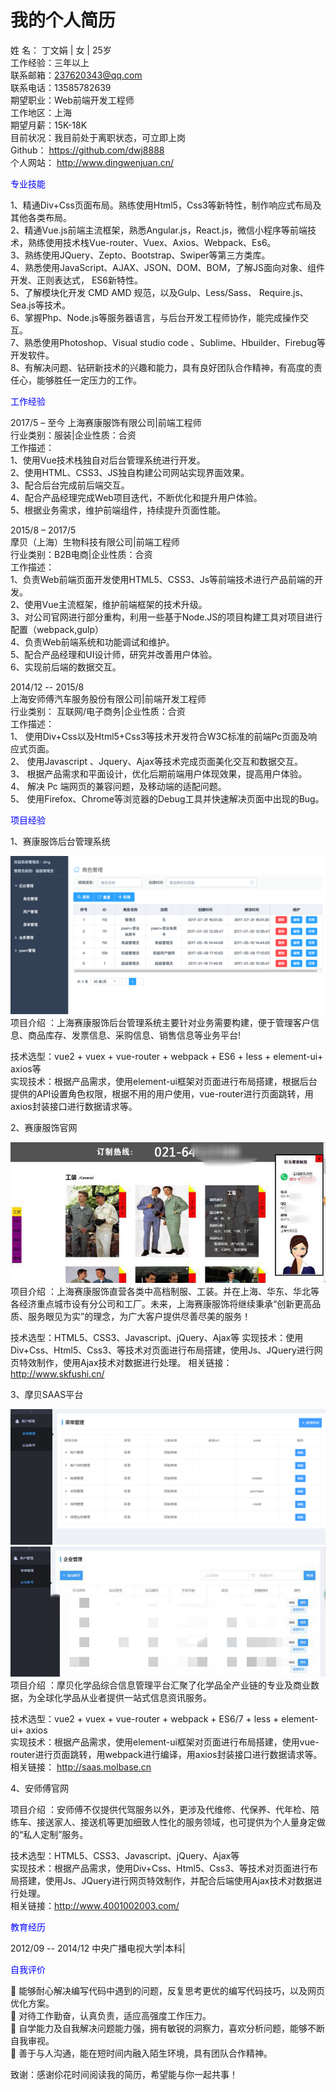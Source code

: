 # 我的个人简历



姓    名：	丁文娟  | 女 | 25岁	<br>工作经验：三年以上 <br>
联系邮箱：237620343@qq.com	<br>联系电话：13585782639 <br>
期望职业：Web前端开发工程师	<br>  工作地区：上海 <br>
期望月薪：15K-18K	<br>目前状况：我目前处于离职状态，可立即上岗 <br>
Github：  <a href="https://github.com/dwj8888">https://github.com/dwj8888</a>    <br>
个人网站： <a href="http://www.dingwenjuan.cn/">http://www.dingwenjuan.cn/</a>  <br>



<div style="color:blue;">专业技能</div>

1、精通Div+Css页面布局。熟练使用Html5，Css3等新特性，制作响应式布局及其他各类布局。<br>
2、精通Vue.js前端主流框架，熟悉Angular.js，React.js，微信小程序等前端技术，熟练使用技术栈Vue-router、Vuex、Axios、Webpack、Es6。<br>
3、熟练使用JQuery、Zepto、Bootstrap、Swiper等第三方类库。<br>
4、熟悉使用JavaScript、AJAX、JSON、DOM、BOM，了解JS面向对象、组件开发、正则表达式， ES6新特性。<br>
5、了解模块化开发 CMD AMD 规范，以及Gulp、Less/Sass、 Require.js、 Sea.js等技术。<br>
6、掌握Php、Node.js等服务器语言，与后台开发工程师协作，能完成操作交互。<br>
7、熟悉使用Photoshop、Visual studio code 、Sublime、Hbuilder、Firebug等开发软件。<br>
8、有解决问题、钻研新技术的兴趣和能力，具有良好团队合作精神，有高度的责任心，能够胜任一定压力的工作。<br>

<div style="color:blue;">工作经验</div>

2017/5 – 至今
上海赛康服饰有限公司|前端工程师<br>
行业类别：服装|企业性质：合资<br>
工作描述： <br>
1、使用Vue技术栈独自对后台管理系统进行开发。<br>
2、使用HTML、CSS3、JS独自构建公司网站实现界面效果。<br>
3、配合后台完成前后端交互。<br>
4、配合产品经理完成Web项目迭代，不断优化和提升用户体验。<br>
5、根据业务需求，维护前端组件，持续提升页面性能。<br>

2015/8 – 2017/5<br>
摩贝（上海）生物科技有限公司|前端工程师<br>
行业类别：B2B电商|企业性质：合资<br>
工作描述： <br>
1、负责Web前端页面开发使用HTML5、CSS3、Js等前端技术进行产品前端的开发。<br>
2、使用Vue主流框架，维护前端框架的技术升级。<br>
3、对公司官网进行部分重构，利用一些基于Node.JS的项目构建工具对项目进行配置（webpack,gulp）<br>
4、负责Web前端系统和功能调试和维护。<br>
5、配合产品经理和UI设计师，研究并改善用户体验。<br>
6、实现前后端的数据交互。<br>

2014/12 -- 2015/8<br>
上海安师傅汽车服务股份有限公司|前端开发工程师<br>
行业类别： 互联网/电子商务|企业性质：合资<br>
工作描述： <br>
1、	使用Div+Css以及Html5+Css3等技术开发符合W3C标准的前端Pc页面及响应式页面。<br>
2、	使用Javascript 、Jquery、Ajax等技术完成页面美化交互和数据交互。<br>
3、	根据产品需求和平面设计，优化后期前端用户体现效果，提高用户体验。<br>
4、	解决 Pc 端网页的兼容问题，及移动端的适配问题。<br>
5、	使用Firefox、Chrome等浏览器的Debug工具并快速解决页面中出现的Bug。<br>

<div style="color:blue;">项目经验</div>

1、赛康服饰后台管理系统

<img src="p1.png">
项目介绍 ：上海赛康服饰后台管理系统主要针对业务需要构建，便于管理客户信息、商品库存、发票信息、采购信息、销售信息等业务平台!<br>

技术选型：vue2 + vuex + vue-router + webpack + ES6 + less + element-ui+ axios等<br>
实现技术：根据产品需求，使用element-ui框架对页面进行布局搭建，根据后台提供的API设置角色权限，根据不用的用户使用，vue-router进行页面跳转，用axios封装接口进行数据请求等。<br>

2、赛康服饰官网

<img src="p2.png">
项目介绍 ：上海赛康服饰直营各类中高档制服、工装。并在上海、华东、华北等各经济重点城市设有分公司和工厂。未来，上海赛康服饰将继续秉承“创新更高品质、服务眼见为实”的理念，为广大客户提供尽善尽美的服务！

技术选型：HTML5、CSS3、Javascript、jQuery、Ajax等
实现技术：使用Div+Css、Html5、Css3、等技术对页面进行布局搭建，使用Js、JQuery进行网页特效制作，使用Ajax技术对数据进行处理。
相关链接：<a href="http://www.skfushi.cn/">http://www.skfushi.cn/</a><br>

3、摩贝SAAS平台

<img src="p3.png">
<img src="p4.png">
项目介绍 ：摩贝化学品综合信息管理平台汇聚了化学品全产业链的专业及商业数据，为全球化学品从业者提供一站式信息资讯服务。<br>

技术选型：vue2 + vuex + vue-router + webpack + ES6/7 + less + element-ui+ axios<br>
实现技术：根据产品需求，使用element-ui框架对页面进行布局搭建，使用vue-router进行页面跳转，用webpack进行编译，用axios封装接口进行数据请求等。<br>
相关链接： <a href="http://saas.molbase.cn">http://saas.molbase.cn</a><br>

4、安师傅官网

项目介绍 ：安师傅不仅提供代驾服务以外，更涉及代维修、代保养、代年检、陪练车、接送家人、接送机等更加细致人性化的服务领域，也可提供为个人量身定做的“私人定制”服务。<br>

技术选型：HTML5、CSS3、Javascript、jQuery、Ajax等<br>
实现技术：根据产品需求，使用Div+Css、Html5、Css3、等技术对页面进行布局搭建，使用Js、JQuery进行网页特效制作，并配合后端使用Ajax技术对数据进行处理。<br>
相关链接：<a href="http://www.4001002003.com/">http://www.4001002003.com/</a><br>

<div style="color:blue;">教育经历</div>

2012/09 -- 2014/12 中央广播电视大学|本科|

<div style="color:blue;">自我评价</div>

	能够耐心解决编写代码中遇到的问题，反复思考更优的编写代码技巧，以及网页优化方案。<br>
	对待工作勤奋，认真负责，适应高强度工作压力。<br>
	自学能力及自我解决问题能力强，拥有敏锐的洞察力，喜欢分析问题，能够不断自我审视。<br>
	善于与人沟通，能在短时间内融入陌生环境，具有团队合作精神。<br>


  致谢：感谢伱花时间阅读我的简历，希望能与你一起共事！



 



  
